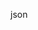 json

<!-- add-file: ./json1.json -->

<!-- add-web: https://raw.githubusercontent.com/NWylynko/markdown-add-files/master/examples/json2.json -->
